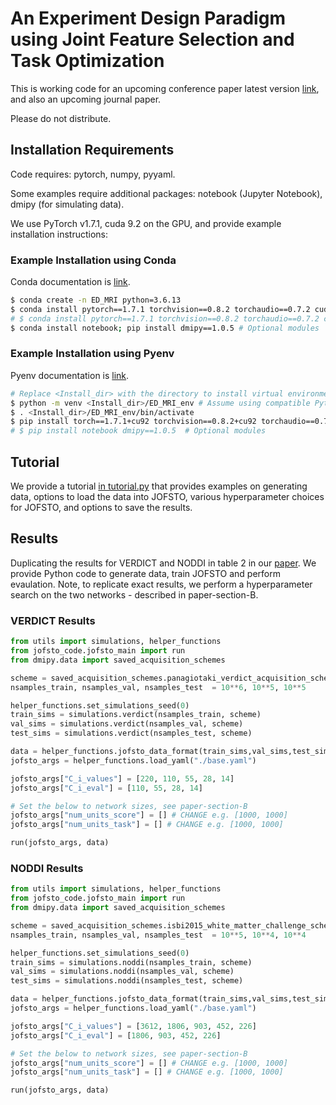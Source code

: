 # An Experiment Design Paradigm using Joint Feature Selection and Task Optimization

This is working code for an upcoming conference paper latest version [link](https://arxiv.org/abs/2210.06891), and also an upcoming journal paper.

Please do not distribute.

## Installation Requirements

Code requires: pytorch, numpy, pyyaml.

Some examples require additional packages: notebook (Jupyter Notebook), dmipy (for simulating data).

We use PyTorch v1.7.1, cuda 9.2 on the GPU, and provide example installation instructions:

### Example Installation using Conda

Conda documentation is [link](https://docs.conda.io).

```bash
$ conda create -n ED_MRI python=3.6.13
$ conda install pytorch==1.7.1 torchvision==0.8.2 torchaudio==0.7.2 cudatoolkit=9.2 pyyaml -c pytorch # GPU installation
# $ conda install pytorch==1.7.1 torchvision==0.8.2 torchaudio==0.7.2 cpuonly pyyaml -c pytorch # CPU only
$ conda install notebook; pip install dmipy==1.0.5 # Optional modules
```

### Example Installation using Pyenv

Pyenv documentation is [link](https://github.com/pyenv).

```bash
# Replace <Install_dir> with the directory to install virtual environment in
$ python -m venv <Install_dir>/ED_MRI_env # Assume using compatible Python version e.g. 3.6.13
$ . <Install_dir>/ED_MRI_env/bin/activate
$ pip install torch==1.7.1+cu92 torchvision==0.8.2+cu92 torchaudio==0.7.2 -f https://download.pytorch.org/whl/torch_stable.html pyyaml
# $ pip install notebook dmipy==1.0.5  # Optional modules
```

## Tutorial

We provide a tutorial [in tutorial.py](./tutorial.py) that provides examples on generating data, options to load the data into JOFSTO, various hyperparameter choices for JOFSTO, and options to save the results.

## Results

Duplicating the results for VERDICT and NODDI in table 2 in our [paper](https://arxiv.org/pdf/2210.06891.pdf).  We provide Python code to generate data, train JOFSTO and perform evaulation.  Note, to replicate exact results, we perform a hyperparameter search on the two networks - described in paper-section-B.

### VERDICT Results

```python
from utils import simulations, helper_functions
from jofsto_code.jofsto_main import run
from dmipy.data import saved_acquisition_schemes

scheme = saved_acquisition_schemes.panagiotaki_verdict_acquisition_scheme()
nsamples_train, nsamples_val, nsamples_test  = 10**6, 10**5, 10**5

helper_functions.set_simulations_seed(0)
train_sims = simulations.verdict(nsamples_train, scheme)
val_sims = simulations.verdict(nsamples_val, scheme)
test_sims = simulations.verdict(nsamples_test, scheme)

data = helper_functions.jofsto_data_format(train_sims,val_sims,test_sims)
jofsto_args = helper_functions.load_yaml("./base.yaml")

jofsto_args["C_i_values"] = [220, 110, 55, 28, 14]
jofsto_args["C_i_eval"] = [110, 55, 28, 14]

# Set the below to network sizes, see paper-section-B
jofsto_args["num_units_score"] = [] # CHANGE e.g. [1000, 1000]
jofsto_args["num_units_task"] = [] # CHANGE e.g. [1000, 1000]

run(jofsto_args, data)
```

### NODDI Results

```python
from utils import simulations, helper_functions
from jofsto_code.jofsto_main import run
from dmipy.data import saved_acquisition_schemes

scheme = saved_acquisition_schemes.isbi2015_white_matter_challenge_scheme()
nsamples_train, nsamples_val, nsamples_test  = 10**5, 10**4, 10**4

helper_functions.set_simulations_seed(0)
train_sims = simulations.noddi(nsamples_train, scheme)
val_sims = simulations.noddi(nsamples_val, scheme)
test_sims = simulations.noddi(nsamples_test, scheme)

data = helper_functions.jofsto_data_format(train_sims,val_sims,test_sims)
jofsto_args = helper_functions.load_yaml("./base.yaml")

jofsto_args["C_i_values"] = [3612, 1806, 903, 452, 226]
jofsto_args["C_i_eval"] = [1806, 903, 452, 226]

# Set the below to network sizes, see paper-section-B
jofsto_args["num_units_score"] = [] # CHANGE e.g. [1000, 1000]
jofsto_args["num_units_task"] = [] # CHANGE e.g. [1000, 1000]

run(jofsto_args, data)
```


